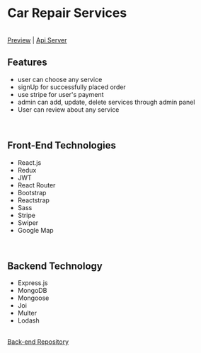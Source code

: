 <h1>Car Repair Services</h1>
<br>
<a href="https://car-repair-service-bd.web.app/" target='_blank'>Preview</a> | <a href="https://evening-reef-50770.herokuapp.com/" target='_blank'>Api Server</a>
<br>
<h2>Features</h2>
 <ul>
   <li>user can choose any service</li>
   <li>signUp for successfully placed order</li>
   <li>use stripe for user's payment</li>
   <li>admin can add, update, delete services through admin panel</li>
   <li>User can review about any service</li>
</ul>
<br>
 <h2>Front-End Technologies</h2>
  <ul>
    <li>React.js</li>
    <li>Redux</li>
    <li>JWT</li>
    <li>React Router</li>
    <li>Bootstrap</li>
    <li>Reactstrap</li>
    <li>Sass</li>
    <li>Stripe</li>
    <li>Swiper</li>
    <li>Google Map</li>
  </ul>
  <br>
  <h2>Backend Technology</h2>
   <ul>
    <li>Express.js</li>
    <li>MongoDB</li>
    <li>Mongoose</li>
    <li>Joi</li>
    <li>Multer</li>
    <li>Lodash</li>
  </ul>
<br>
<a href="https://github.com/naisannovel/car-repair-services-server" target='_blank'>Back-end Repository</a>
